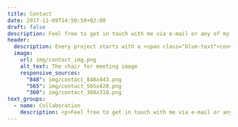 ```yaml
---
title: Contact
date: 2017-11-09T14:50:58+02:00
draft: false
description: Feel free to get in touch with me via e-mail or any of my social media channels listed below.
header:
  description: Every project starts with a <span class="blue-text">conversation</span>, just drop me a line and let's create something great together.
  image:
    url: img/contact_img.png
    alt_text: The chair for meeting image
    responsive_sources:
      "848": img/contact_848x443.png
      "565": img/contact_565x420.png
      "360": img/contact_360x318.png
text_groups:
  - name: Collaboration
    description: <p>Feel free to get in touch with me via e-mail or any of my social media channels listed below.</p><br/><p>Let's get started&#58; <a class="blue-text bold-text" href="mailto:hello@example.com?subject=Hello,%20Yates!%20Lets%20make%20something%20great%20together!">hello@example.com</a></p>
---
```

